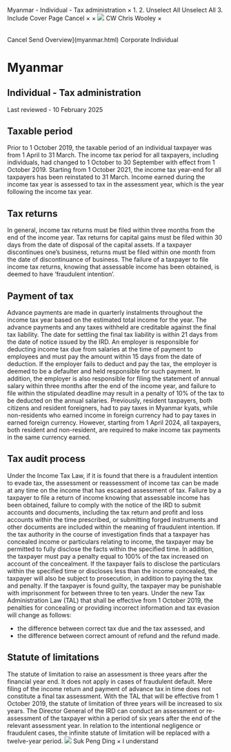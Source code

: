 Myanmar - Individual - Tax administration
×
1.
2.
Unselect All
Unselect All
3.
Include Cover Page
Cancel
×
×
![](-/media/world-wide-tax-summaries/attachments/global---chris-wooley.ashx%3Frev=ac5e5f3223b34096b1afc2a6009c7320&revision=ac5e5f32-23b3-4096-b1af-c2a6009c7320&hash=859B7ADC84DC2CBEC9760E9E6EE7DE6D0A8BFCDF)
CW
Chris Wooley
×
######
Cancel
Send
Overview](myanmar.html)
Corporate
Individual
# Myanmar
## Individual - Tax administration
Last reviewed - 10 February 2025
## Taxable period
Prior to 1 October 2019, the taxable period of an individual taxpayer was from 1 April to 31 March. The income tax period for all taxpayers, including individuals, had changed to 1 October to 30 September with effect from 1 October 2019. Starting from 1 October 2021, the income tax year-end for all taxpayers has been reinstated to 31 March.
Income earned during the income tax year is assessed to tax in the assessment year, which is the year following the income tax year.
## Tax returns
In general, income tax returns must be filed within three months from the end of the income year. Tax returns for capital gains must be filed within 30 days from the date of disposal of the capital assets. If a taxpayer discontinues one’s business, returns must be filed within one month from the date of discontinuance of business. The failure of a taxpayer to file income tax returns, knowing that assessable income has been obtained, is deemed to have ‘fraudulent intention’.
## Payment of tax
Advance payments are made in quarterly instalments throughout the income tax year based on the estimated total income for the year. The advance payments and any taxes withheld are creditable against the final tax liability. The date for settling the final tax liability is within 21 days from the date of notice issued by the IRD.
An employer is responsible for deducting income tax due from salaries at the time of payment to employees and must pay the amount within 15 days from the date of deduction. If the employer fails to deduct and pay the tax, the employer is deemed to be a defaulter and held responsible for such payment. In addition, the employer is also responsible for filing the statement of annual salary within three months after the end of the income year, and failure to file within the stipulated deadline may result in a penalty of 10% of the tax to be deducted on the annual salaries.
Previously, resident taxpayers, both citizens and resident foreigners, had to pay taxes in Myanmar kyats, while non-residents who earned income in foreign currency had to pay taxes in earned foreign currency. However, starting from 1 April 2024, all taxpayers, both resident and non-resident, are required to make income tax payments in the same currency earned.
## Tax audit process
Under the Income Tax Law, if it is found that there is a fraudulent intention to evade tax, the assessment or reassessment of income tax can be made at any time on the income that has escaped assessment of tax.
Failure by a taxpayer to file a return of income knowing that assessable income has been obtained, failure to comply with the notice of the IRD to submit accounts and documents, including the tax return and profit and loss accounts within the time prescribed, or submitting forged instruments and other documents are included within the meaning of fraudulent intention. If the tax authority in the course of investigation finds that a taxpayer has concealed income or particulars relating to income, the taxpayer may be permitted to fully disclose the facts within the specified time. In addition, the taxpayer must pay a penalty equal to 100% of the tax increased on account of the concealment. If the taxpayer fails to disclose the particulars within the specified time or discloses less than the income concealed, the taxpayer will also be subject to prosecution, in addition to paying the tax and penalty. If the taxpayer is found guilty, the taxpayer may be punishable with imprisonment for between three to ten years.
Under the new Tax Administration Law (TAL) that shall be effective from 1 October 2019, the penalties for concealing or providing incorrect information and tax evasion will change as follows:
- the difference between correct tax due and the tax assessed, and
- the difference between correct amount of refund and the refund made.
## Statute of limitations
The statute of limitation to raise an assessment is three years after the financial year end. It does not apply in cases of fraudulent default. Mere filing of the income return and payment of advance tax in time does not constitute a final tax assessment.
With the TAL that will be effective from 1 October 2019, the statute of limitation of three years will be increased to six years. The Director General of the IRD can conduct an assessment or re-assessment of the taxpayer within a period of six years after the end of the relevant assessment year. In relation to the intentional negligence or fraudulent cases, the infinite statute of limitation will be replaced with a twelve-year period.
![](-/media/world-wide-tax-summaries/myanmarsuk-peng-dingmyanmar--suk-peng-dingjpg20220720101601637.ashx%3Frev=02e87324f8024946bef1e928d6495503&revision=02e87324-f802-4946-bef1-e928d6495503&hash=59AA4BE9BE35BDBAB261CECFA2D5869DC815208E)
Suk Peng Ding
×
I understand